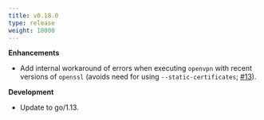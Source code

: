 ```yaml
---
title: v0.18.0
type: release
weight: 18000
---
```


**Enhancements**

 * Add internal workaround of errors when executing `openvpn` with recent versions of `openssl` (avoids need for using `--static-certificates`; [#13](https://github.com/dpb587/ssoca/issues/13)).

**Development**

 * Update to go/1.13.
